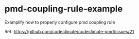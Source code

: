 # pmd-coupling-rule-example

Examplify how to properly configure pmd coupling rule

Ref: https://github.com/codeclimate/codeclimate-pmd/issues/21

